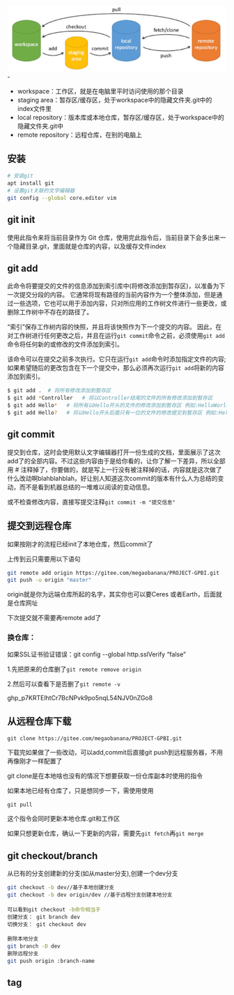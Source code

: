 ![image-20220530194355122](assets/image-20220530194355122.png)-

- workspace：工作区，就是在电脑里平时访问使用的那个目录
- staging area：暂存区/缓存区，处于workspace中的隐藏文件夹.git中的index文件里
- local repository：版本库或本地仓库，暂存区/缓存区，处于workspace中的隐藏文件夹.git中
- remote repository：远程仓库，在别的电脑上



## 安装

```bash
# 安装git
apt install git
# 设置git关联的文字编辑器
git config --global core.editor vim
```



## git init

使用此指令来将当前目录作为 Git 仓库，使用完此指令后，当前目录下会多出来一个隐藏目录.git，里面就是仓库的内容，以及缓存文件index



## git add

此命令将要提交的文件的信息添加到索引库中(将修改添加到暂存区)，以准备为下一次提交分段的内容。 它通常将现有路径的当前内容作为一个整体添加，但是通过一些选项，它也可以用于添加内容，只对所应用的工作树文件进行一些更改，或删除工作树中不存在的路径了。

“索引”保存工作树内容的快照，并且将该快照作为下一个提交的内容。 因此，在对工作树进行任何更改之后，并且在运行`git commit`命令之前，必须使用`git add`命令将任何新的或修改的文件添加到索引。

该命令可以在提交之前多次执行。它只在运行`git add`命令时添加指定文件的内容; 如果希望随后的更改包含在下一个提交中，那么必须再次运行`git add`将新的内容添加到索引。

```bash
$ git add .  # 将所有修改添加到暂存区
$ git add *Controller   # 将以Controller结尾的文件的所有修改添加到暂存区
$ git add Hello*   # 将所有以Hello开头的文件的修改添加到暂存区 例如:HelloWorld.txt,Hello.java,HelloGit.txt ...
$ git add Hello?   # 将以Hello开头后面只有一位的文件的修改提交到暂存区 例如:Hello1.txt,HelloA.java 如果是HelloGit.txt或者Hello.java是不会被添加
```



## git commit

提交到仓库，这时会使用默认文字编辑器打开一份生成的文档，里面展示了这次add了的全部内容。不过这些内容由于是给你看的，让你了解一下差异，所以全部用 # 注释掉了，你要做的，就是写上一行没有被注释掉的话，内容就是这次做了什么改动啊blahblahblah，好让别人知道这次commit的版本有什么人为总结的变动，而不是看到机器总结的一堆难以阅读的变动信息。

或不检查修改内容，直接写提交注释`git commit -m "提交信息"`




## 提交到远程仓库

如果按刚才的流程已经init了本地仓库，然后commit了

上传到云只需要用以下语句

```bash
git remote add origin https://gitee.com/megaobanana/PROJECT-GPBI.git
git push -u origin "master"
```

origin就是你为远端仓库所起的名字，其实你也可以要Ceres 或者Earth，后面就是仓库网址

下次提交就不需要再remote add了

### 换仓库：

如果SSL证书验证错误：git config --global http.sslVerify “false”

1.先把原来的仓库删了`git remote remove origin`

2.然后可以查看下是否删了`git remote -v`

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

## 从远程仓库下载

```
git clone https://gitee.com/megaobanana/PROJECT-GPBI.git
```

下载完如果做了一些改动，可以add,commit后直接git push到远程服务器，不用再像刚才一样配置了

git clone是在本地啥也没有的情况下想要获取一份仓库副本时使用的指令

如果本地已经有仓库了，只是想同步一下，需使用使用

```
git pull
```

这个指令会同时更新本地仓库.git和工作区

如果只想更新仓库，确认一下更新的内容，需要先`git fetch`再`git merge`



## git checkout/branch

从已有的分支创建新的分支(如从master分支),创建一个dev分支

```bash
git checkout -b dev//基于本地创建分支
git checkout -b dev origin/dev //基于远程分支创建本地分支

可以看到git checkout -b命令相当于
创建分支： git branch dev
切换分支： git checkout dev

删除本地分支
git branch -D dev
删除远程分支
git push origin :branch-name

```



## tag
